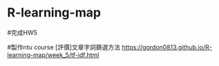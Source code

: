 # R-learning-map

#完成HW5

#製作ntu course [評價]文章字詞篩選方法 https://gordon0813.github.io/R-learning-map/week_5/tf-idf.html



